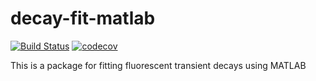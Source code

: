 # decay-fit-matlab

[![Build Status](https://app.travis-ci.com/gralspaugh/decay-fit-matlab.svg?branch=main)](https://app.travis-ci.com/gralspaugh/decay-fit-matlab)
[![codecov](https://codecov.io/gh/gralspaugh/decay-fit-matlab/branch/main/graph/badge.svg?token=JMUHY92MEL)](https://codecov.io/gh/gralspaugh/decay-fit-matlab)

This is a package for fitting fluorescent transient decays using MATLAB
